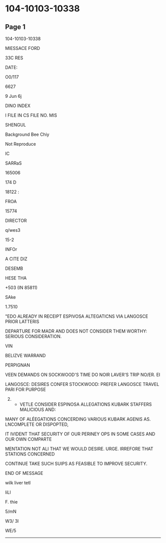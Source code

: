 # 104-10103-10338

## Page 1

104-10103-10338

MIESSACE FORD

33C RES

DATE:

O0/117

6627

9 Jun 6j

DINO INDEX

I FILE IN CS FILE NO. MIS

SHENGUL

Background Bee Chiy

Not Reproduce

IC

SARRaS

165006

174 D

18122 :

FROA

15774

DIRECTOR

q/wes3

15-2

INFOr

A CITE DIZ

DESEMB

HESE THA

+503 (IN 85811)

SAke

1.7510

"EDO ALREADY IN RECEIPT ESPIVOSA ALTEGATICNS VIA LANGOSCE PRIOR LATTERIS

DEPARTURE FOR MADR AND DOES NOT CONSIDER THEM WORTHY: SERIOUS CONSIDERATION.

VIN

BELIZVE WARRAND

PERPIGNAN

VEEN DEMANDS ON SOCKWOOD'S TIME DO NOIR LAVER'S TRIP NO/ER. EI

LANGOSCE: DESIRES CONFER STOCKWOOD: PREFER LANGOSCE TRAVEL PARI FOR PURPOSE

2. * VETLE CONSIDER ESPINOSA ALLEGATIONS KUBARK STAFFERS MALICIOUS AND:

MANY OF ALÉEGATIONS CONCERDING VARIOUS KUBARK AGENIS AS. LNCOMPLETE OR DISPOPTED,

IT IVIDENT THAT SECURITY OF OUR PERINEY OPS IN SOME CASES AND OUR OWN COMPARTE

MENTATION NOT ALI THAT WE WOULD DESIRE. URGE. IRREFORE THAT STATIONS CONCERNED

CONTINUE TAKE SUCH SUIPS AS FEASIBLE TO IMPROVE SECURITY.

END OF MESSAGE

wilk liver tetl

liLl

F. thie

5/mN

W3/ 3l

WE/5

---

